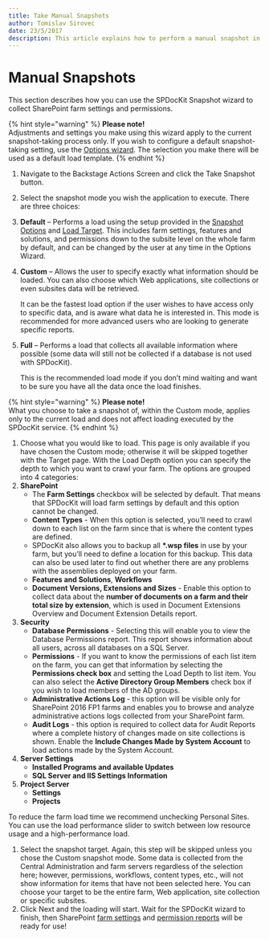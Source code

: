 ```yaml
---
title: Take Manual Snapshots
author: Tomislav Sirovec
date: 23/5/2017
description: This article explains how to perform a manual snapshot in SPDocKit
---
```


# Manual Snapshots

This section describes how you can use the SPDocKit Snapshot wizard to collect SharePoint farm settings and permissions.

{% hint style="warning" %}
**Please note!**   
Adjustments and settings you make using this wizard apply to the current snapshot-taking process only. If you wish to configure a default snapshot-taking setting, use the [Options wizard](../configure-and-extend-spdockit/options-wizard.md). The selection you make there will be used as a default load template.
{% endhint %}

1. Navigate to the Backstage Actions Screen and click the Take Snapshot button.
2. Select the snapshot mode you wish the application to execute. There are three choices:
3. **Default** – Performs a load using the setup provided in the [Snapshot Options](../configure-and-extend-spdockit/options-wizard.md) and [Load Target](../configure-and-extend-spdockit/options-wizard.md). This includes farm settings, features and solutions, and permissions down to the subsite level on the whole farm by default, and can be changed by the user at any time in the Options Wizard.
4. **Custom** – Allows the user to specify exactly what information should be loaded. You can also choose which Web applications, site collections or even subsites data will be retrieved.

   It can be the fastest load option if the user wishes to have access only to specific data, and is aware what data he is interested in. This mode is recommended for more advanced users who are looking to generate specific reports.

5. **Full** – Performs a load that collects all available information where possible \(some data will still not be collected if a database is not used with SPDocKit\).

   This is the recommended load mode if you don’t mind waiting and want to be sure you have all the data once the load finishes.

{% hint style="warning" %}
**Please note!**   
What you choose to take a snapshot of, within the Custom mode, applies only to the current load and does not affect loading executed by the SPDocKit service.
{% endhint %}

1. Choose what you would like to load. This page is only available if you have chosen the Custom mode; otherwise it will be skipped together with the Target page. With the Load Depth option you can specify the depth to which you want to crawl your farm. The options are grouped into 4 categories:
2. **SharePoint**
   * The **Farm Settings** checkbox will be selected by default. That means that SPDocKit will load farm settings by default and this option cannot be changed. 
   * **Content Types** - When this option is selected, you’ll need to crawl down to each list on the farm since that is where the content types are defined.
   * SPDocKit also allows you to backup all **\*.wsp files** in use by your farm, but you’ll need to define a location for this backup. This data can also be used later to find out whether there are any problems with the assemblies deployed on your farm.
   * **Features and Solutions**, **Workflows**
   * **Document Versions, Extensions and Sizes** - Enable this option to collect data about the **number of documents on a farm and their total size by extension**, which is used in Document Extensions Overview and Document Extension Details report.
3. **Security**
   * **Database Permissions** - Selecting this will enable you to view the Database Permissions report. This report shows information about all users, across all databases on a SQL Server. 
   * **Permissions** - If you want to know the permissions of each list item on the farm, you can get that information by selecting the **Permissions check box** and setting the Load Depth to list item. You can also select the **Active Directory Group Members** check box if you wish to load members of the AD groups. 
   * **Administrative Actions Log** - this option will be visible only for SharePoint 2016 FP1 farms and enables you to browse and analyze administrative actions logs collected from your SharePoint farm.
   * **Audit Logs** - this option is required to collect data for Audit Reports where a complete history of changes made on site collections is shown. Enable the **Include Changes Made by System Account** to load actions made by the System Account. 
4. **Server Settings**
   * **Installed Programs and available Updates**
   * **SQL Server and IIS Settings Information**
5. **Project Server**
   * **Settings**
   * **Projects** 

To reduce the farm load time we recommend unchecking Personal Sites. You can use the load performance slider to switch between low resource usage and a high-performance load.

1. Select the snapshot target. Again, this step will be skipped unless you chose the Custom snapshot mode. Some data is collected from the Central Administration and farm servers regardless of the selection here; however, permissions, workflows, content types, etc., will not show information for items that have not been selected here. You can choose your target to be the entire farm, Web application, site collection or specific subsites.
2. Click Next and the loading will start. Wait for the SPDocKit wizard to finish, then SharePoint [farm settings](../explore-reports-and-create-documentation/farm-explorer/farm-explorer-reports.md) and [permission reports](../explore-reports-and-create-documentation/permission-reports/permissions-reports-screen.md) will be ready for use!

